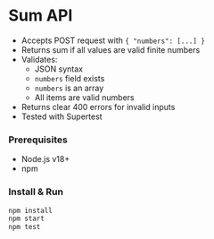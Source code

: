 # Sum API

- Accepts POST request with `{ "numbers": [...] }`
- Returns sum if all values are valid finite numbers
- Validates:
  - JSON syntax
  - `numbers` field exists
  - `numbers` is an array
  - All items are valid numbers 
- Returns clear 400 errors for invalid inputs
- Tested with Supertest
 
### Prerequisites

- Node.js v18+
- npm

### Install & Run

```bash
npm install
npm start
npm test
```
